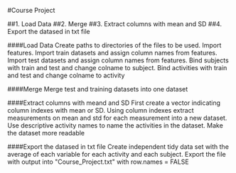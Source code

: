 #Course Project

##1. Load Data
##2. Merge
##3. Extract columns with mean and SD
##4. Export the datased in txt file

####Load Data
Create paths to directories of the files to be used. Import features. Import train datasets and assign column names from features. Import test datasets and assign column names from features. Bind subjects with train and test and change colname to subject. Bind activities with train and test and change colname to activity

####Merge
Merge test and training datasets into one dataset

####Extract columns with meand and SD
First create a vector indicating column indexes with mean or SD. Using column indexes extract measurements on mean and std for each measurement into a new dataset. Use descriptive activity names to name the activities in the dataset. Make the dataset more readable

####Export the datased in txt file
Create independent tidy data set with the average of each variable for each activity and each subject. Export the file with output into "Course_Project.txt" with row.names = FALSE
